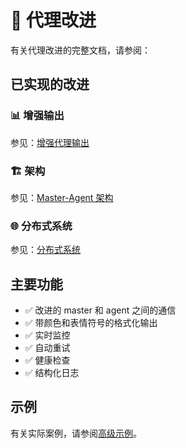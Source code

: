 # 🚀 代理改进

有关代理改进的完整文档，请参阅：

## 已实现的改进

### 📊 增强输出
参见：[增强代理输出](../en/enhanced-agent-output.md)

### 🏗️ 架构
参见：[Master-Agent 架构](../en/master-agent-architecture.md)

### 🌐 分布式系统
参见：[分布式系统](./distributed.md)

## 主要功能

- ✅ 改进的 master 和 agent 之间的通信
- ✅ 带颜色和表情符号的格式化输出
- ✅ 实时监控
- ✅ 自动重试
- ✅ 健康检查
- ✅ 结构化日志

## 示例

有关实际案例，请参阅[高级示例](./advanced-examples.md)。
